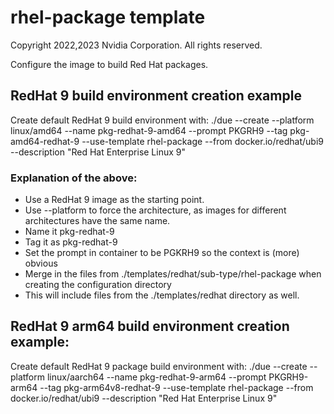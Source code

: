 # rhel-package template
Copyright 2022,2023 Nvidia Corporation.  All rights reserved.

Configure the image to build Red Hat packages.

## RedHat 9 build environment creation example
Create default RedHat 9 build environment with: ./due --create --platform linux/amd64    --name pkg-redhat-9-amd64      --prompt PKGRH9       --tag pkg-amd64-redhat-9      --use-template rhel-package      --from docker.io/redhat/ubi9                 --description "Red Hat Enterprise Linux 9"  

### Explanation of the above:
  * Use a RedHat 9 image as the starting point.
  * Use --platform to force the architecture, as images for different architectures have the same name.
  * Name it pkg-redhat-9
  * Tag it as pkg-redhat-9
  * Set the prompt in container to be PGKRH9 so the context is (more) obvious
  * Merge in the files from ./templates/redhat/sub-type/rhel-package when creating the configuration directory
  * This will include files from the ./templates/redhat directory as well.

## RedHat 9 arm64 build environment creation example:
Create default RedHat 9 package build environment with: ./due --create --platform linux/aarch64  --name pkg-redhat-9-arm64      --prompt PKGRH9-arm64 --tag pkg-arm64v8-redhat-9    --use-template rhel-package      --from docker.io/redhat/ubi9                 --description "Red Hat Enterprise Linux 9"  


